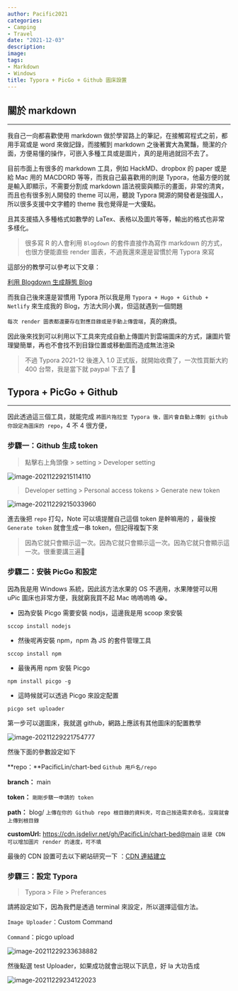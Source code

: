 ```yaml
---
author: Pacific2021
categories:
- Camping
- Travel 
date: "2021-12-03"
description: 
image: 
tags:
- Markdown
- Windows
title: Typora + PicGo + Github 圖床設置 
---
```




## 關於 markdown

---

我自己一向都喜歡使用 markdown 做於學習路上的筆記，在接觸寫程式之前，都用手寫或是 word 來做記錄，而接觸到 markdown 之後著實大為驚豔，簡潔的介面，方便易懂的操作，可嵌入多種工具或是圖片，真的是用過就回不去了。

目前市面上有很多的 markdown 工具，例如 HackMD、dropbox 的 paper 或是給 Mac 用的 MACDORD 等等，而我自己最喜歡用的則是 Typora，他最方便的就是輸入即顯示，不需要分割成 markdown 語法視窗與顯示的畫面，非常的清爽，而且也有很多別人開發的 theme 可以用，聽說 Typora 開源的開發者是強國人，所以很多支援中文字體的 theme 我也覺得是一大優點。

且其支援插入多種格式如數學的 LaTex、表格以及圖片等等，輸出的格式也非常多樣化。

> 很多寫 R 的人會利用 `Blogdown` 的套件直接作為寫作 markdown 的方式，也很方便能直些 render 圖表，不過我還來還是習慣於用 Typora 來寫

這部分的教學可以參考以下文章：

[利用 Blogdown 生成靜態 Blog ](https://www.twblogs.net/a/5c8c8df3bd9eee35cd6ae105)

而我自己後來還是習慣用 Typora 所以我是用 `Typora + Hugo + Github + Netlify` 來生成我的 Blog，方法大同小異，但這就遇到一個問題

`每次 render 圖表都還要存在對應目錄或是手動上傳雲端`，真的麻煩。

因此後來找到可以利用以下工具來完成自動上傳圖片到雲端圖床的方式，讓圖片管理變簡單，再也不會找不到目錄位置或移動圖而造成無法渲染

> 不過 Typora  2021-12 後進入 1.0 正式版，就開始收費了，一次性買斷大約 400 台幣，我是當下就 paypal 下去了 🤔



## Typora + PicGo + Github 

---

因此透過這三個工具，就能完成 `將圖片拖拉至 Typora 後，圖片會自動上傳到 github 你設定為圖床的 repo`，4 不 4 很方便，

 ### 步驟一：Github 生成 token

> 點擊右上角頭像 > setting > Developer setting

![image-20211229215114110](https://cdn.jsdelivr.net/gh/PacificLin/chart-bed@main/blog/image-20211229215114110.png)

> Developer setting > Personal access tokens > Generate new token

![image-20211229215033960](https://cdn.jsdelivr.net/gh/PacificLin/chart-bed@main/blog/image-20211229215033960.png)

進去後把 `repo` 打勾，Note 可以填提醒自己這個 token 是幹嘛用的 ，最後按 `Generate token` 就會生成一串 token，但記得複製下來

>  因為它就只會顯示這一次。因為它就只會顯示這一次。因為它就只會顯示這一次。很重要講三遍📝



### 步驟二：安裝 PicGo 和設定

因為我是用 Windows 系統，因此該方法水果的 OS 不適用，水果陣營可以用 uPic 圖床也非常方便，我就窮我買不起 Mac 嗚嗚嗚嗚 😭。

* 因為安裝 Picgo 需要安裝 nodjs，這邊我是用 scoop 來安裝

```
sccop install nodejs
```

* 然後呢再安裝 npm，npm 為 JS 的套件管理工具

```
sccop install npm
```

* 最後再用 npm 安裝 Picgo 

```
npm install picgo -g
```

* 這時候就可以透過 Picgo 來設定配置

```
picgo set uploader
```

第一步可以選圖床，我就選 github，網路上應該有其他圖床的配置教學

![image-20211229221754777](https://cdn.jsdelivr.net/gh/PacificLin/chart-bed@main/blog/image-20211229221754777.png)

然後下面的參數設定如下

**repo：**PacificLin/chart-bed `Github 用戶名/repo`

**branch：** main                                                                                                                                                                                                                                                                          

**token：** `剛剛步驟一申請的 token`                                                                                                                                                                                                                                       

 **path：** blog/  `上傳在你的 Github repo 根目錄的資料夾，可自己按造需求命名，沒寫就會上傳到根目錄`                                                                                                                                                                                                                                                                          

**customUrl:** https://cdn.jsdelivr.net/gh/PacificLin/chart-bed@main  `這是 CDN 可以增加圖片 render 的速度，可不填`

最後的 CDN 設置可去以下網站研究一下 ：[CDN 連結建立](https://www.jsdelivr.com/?docs=gh)                                                                                                                                                                                                          



### 步驟三：設定 Typora

> Typora > File > Preferances

請將設定如下，因為我們是透過 terminal 來設定，所以選擇這個方法。

`Image Uploader`：Custom Command

`Command`：picgo upload

![image-20211229233638882](https://cdn.jsdelivr.net/gh/PacificLin/chart-bed@main/blog/image-20211229233638882.png)

然後點選 test Uploader，如果成功就會出現以下訊息，好 la 大功告成

![image-20211229234122023](https://cdn.jsdelivr.net/gh/PacificLin/chart-bed@main/blog/image-20211229234122023.png)



###  
